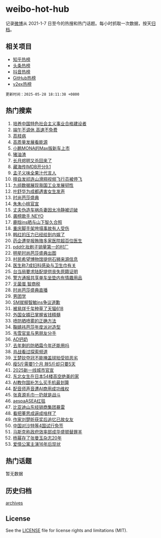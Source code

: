 # weibo-hot-hub

记录[微博](https://www.weibo.com)从 2021-1-7 日至今的热搜和热门话题。每小时抓取一次数据，按天[归档](archives)。

## 相关项目

- [知乎热榜](https://github.com/lonnyzhang423/zhihu-hot-hub)
- [头条热榜](https://github.com/lonnyzhang423/toutiao-hot-hub)
- [抖音热榜](https://github.com/lonnyzhang423/douyin-hot-hub)
- [GitHub热榜](https://github.com/lonnyzhang423/github-hot-hub)
- [v2ex热榜](https://github.com/lonnyzhang423/v2ex-hot-hub)


`更新时间：2025-05-28 18:11:38 +0800`

## 热门搜索

1. [培养中国特色社会主义事业合格建设者](https://m.weibo.cn/search?containerid=100103type%3D1%26t%3D10%26q%3D%23%E5%9F%B9%E5%85%BB%E4%B8%AD%E5%9B%BD%E7%89%B9%E8%89%B2%E7%A4%BE%E4%BC%9A%E4%B8%BB%E4%B9%89%E4%BA%8B%E4%B8%9A%E5%90%88%E6%A0%BC%E5%BB%BA%E8%AE%BE%E8%80%85%23&stream_entry_id=51&isnewpage=1&extparam=seat%3D1%26pos%3D0%26q%3D%2523%25E5%259F%25B9%25E5%2585%25BB%25E4%25B8%25AD%25E5%259B%25BD%25E7%2589%25B9%25E8%2589%25B2%25E7%25A4%25BE%25E4%25BC%259A%25E4%25B8%25BB%25E4%25B9%2589%25E4%25BA%258B%25E4%25B8%259A%25E5%2590%2588%25E6%25A0%25BC%25E5%25BB%25BA%25E8%25AE%25BE%25E8%2580%2585%2523%26c_type%3D51%26filter_type%3Drealtimehot%26stream_entry_id%3D51%26cate%3D10103%26dgr%3D0%26display_time%3D1748427097%26pre_seqid%3D17484270971680359758827)
1. [端午不调休 高速不免费](https://m.weibo.cn/search?containerid=100103type%3D1%26t%3D10%26q%3D%E7%AB%AF%E5%8D%88%E4%B8%8D%E8%B0%83%E4%BC%91+%E9%AB%98%E9%80%9F%E4%B8%8D%E5%85%8D%E8%B4%B9&stream_entry_id=31&isnewpage=1&extparam=seat%3D1%26pos%3D0%26c_type%3D31%26lcate%3D5001%26stream_entry_id%3D31%26flag%3D2%26dgr%3D0%26realpos%3D1%26filter_type%3Drealtimehot%26q%3D%25E7%25AB%25AF%25E5%258D%2588%25E4%25B8%258D%25E8%25B0%2583%25E4%25BC%2591%2520%25E9%25AB%2598%25E9%2580%259F%25E4%25B8%258D%25E5%2585%258D%25E8%25B4%25B9%26cate%3D5001%26band_rank%3D1%26display_time%3D1748427097%26pre_seqid%3D17484270971680359758827)
1. [荔枝病](https://m.weibo.cn/search?containerid=100103type%3D1%26t%3D10%26q%3D%E8%8D%94%E6%9E%9D%E7%97%85&stream_entry_id=31&isnewpage=1&extparam=seat%3D1%26pos%3D1%26c_type%3D31%26lcate%3D5001%26stream_entry_id%3D31%26flag%3D2%26dgr%3D0%26realpos%3D2%26filter_type%3Drealtimehot%26q%3D%25E8%258D%2594%25E6%259E%259D%25E7%2597%2585%26cate%3D5001%26band_rank%3D2%26display_time%3D1748427097%26pre_seqid%3D17484270971680359758827)
1. [高质量发展看能源](https://m.weibo.cn/search?containerid=100103type%3D1%26t%3D10%26q%3D%23%E9%AB%98%E8%B4%A8%E9%87%8F%E5%8F%91%E5%B1%95%E7%9C%8B%E8%83%BD%E6%BA%90%23&stream_entry_id=31&isnewpage=1&extparam=seat%3D1%26pos%3D2%26c_type%3D31%26lcate%3D5001%26stream_entry_id%3D31%26flag%3D1%26dgr%3D0%26realpos%3D3%26filter_type%3Drealtimehot%26q%3D%2523%25E9%25AB%2598%25E8%25B4%25A8%25E9%2587%258F%25E5%258F%2591%25E5%25B1%2595%25E7%259C%258B%25E8%2583%25BD%25E6%25BA%2590%2523%26cate%3D5001%26band_rank%3D3%26display_time%3D1748427097%26pre_seqid%3D17484270971680359758827)
1. [小鹏MONA的Max版新车上市](https://m.weibo.cn/search?containerid=100103type%3D1%26t%3D10%26q%3D%23%E5%B0%8F%E9%B9%8FMONA%E7%9A%84Max%E7%89%88%E6%96%B0%E8%BD%A6%E4%B8%8A%E5%B8%82%23&stream_entry_id=31&isnewpage=1&extparam=seat%3D1%26pos%3D3%26stream_entry_id%3D31%26topic_ad%3D1%26lcate%3D5001%26c_type%3D31%26q%3D%2523%25E5%25B0%258F%25E9%25B9%258FMONA%25E7%259A%2584Max%25E7%2589%2588%25E6%2596%25B0%25E8%25BD%25A6%25E4%25B8%258A%25E5%25B8%2582%2523%26dgr%3D0%26filter_type%3Drealtimehot%26adid%3D287806%26is_ad_pos%3D1%26cate%3D5001%26band_rank%3D4%26display_time%3D1748427097%26pre_seqid%3D17484270971680359758827)
1. [猪油渣](https://m.weibo.cn/search?containerid=100103type%3D1%26t%3D10%26q%3D%E7%8C%AA%E6%B2%B9%E6%B8%A3&stream_entry_id=31&isnewpage=1&extparam=seat%3D1%26pos%3D4%26c_type%3D31%26lcate%3D5001%26stream_entry_id%3D31%26flag%3D1%26dgr%3D0%26realpos%3D4%26filter_type%3Drealtimehot%26q%3D%25E7%258C%25AA%25E6%25B2%25B9%25E6%25B8%25A3%26cate%3D5001%26band_rank%3D4%26display_time%3D1748427097%26pre_seqid%3D17484270971680359758827)
1. [长月烬明又杀回来了](https://m.weibo.cn/search?containerid=100103type%3D1%26t%3D10%26q%3D%E9%95%BF%E6%9C%88%E7%83%AC%E6%98%8E%E5%8F%88%E6%9D%80%E5%9B%9E%E6%9D%A5%E4%BA%86&stream_entry_id=31&isnewpage=1&extparam=seat%3D1%26pos%3D5%26c_type%3D31%26lcate%3D5001%26stream_entry_id%3D31%26flag%3D2%26dgr%3D0%26realpos%3D5%26filter_type%3Drealtimehot%26q%3D%25E9%2595%25BF%25E6%259C%2588%25E7%2583%25AC%25E6%2598%258E%25E5%258F%2588%25E6%259D%2580%25E5%259B%259E%25E6%259D%25A5%25E4%25BA%2586%26cate%3D5001%26band_rank%3D5%26display_time%3D1748427097%26pre_seqid%3D17484270971680359758827)
1. [藏海传IMDB开分9.1](https://m.weibo.cn/search?containerid=100103type%3D1%26t%3D10%26q%3D%E8%97%8F%E6%B5%B7%E4%BC%A0IMDB%E5%BC%80%E5%88%869.1&stream_entry_id=31&isnewpage=1&extparam=seat%3D1%26pos%3D6%26c_type%3D31%26lcate%3D5001%26stream_entry_id%3D31%26flag%3D1%26dgr%3D0%26realpos%3D6%26filter_type%3Drealtimehot%26q%3D%25E8%2597%258F%25E6%25B5%25B7%25E4%25BC%25A0IMDB%25E5%25BC%2580%25E5%2588%25869.1%26cate%3D5001%26band_rank%3D6%26display_time%3D1748427097%26pre_seqid%3D17484270971680359758827)
1. [孟子义味全果汁代言人](https://m.weibo.cn/search?containerid=100103type%3D1%26t%3D10%26q%3D%23%E5%AD%9F%E5%AD%90%E4%B9%89%E5%91%B3%E5%85%A8%E6%9E%9C%E6%B1%81%E4%BB%A3%E8%A8%80%E4%BA%BA%23&stream_entry_id=31&isnewpage=1&extparam=seat%3D1%26pos%3D7%26stream_entry_id%3D31%26topic_ad%3D1%26lcate%3D5001%26c_type%3D31%26q%3D%2523%25E5%25AD%259F%25E5%25AD%2590%25E4%25B9%2589%25E5%2591%25B3%25E5%2585%25A8%25E6%259E%259C%25E6%25B1%2581%25E4%25BB%25A3%25E8%25A8%2580%25E4%25BA%25BA%2523%26dgr%3D0%26filter_type%3Drealtimehot%26adid%3D287887%26is_ad_pos%3D1%26cate%3D5001%26band_rank%3D7%26display_time%3D1748427097%26pre_seqid%3D17484270971680359758827)
1. [擅自发祁连山滑翔视频飞行员被停飞](https://m.weibo.cn/search?containerid=100103type%3D1%26t%3D10%26q%3D%23%E6%93%85%E8%87%AA%E5%8F%91%E7%A5%81%E8%BF%9E%E5%B1%B1%E6%BB%91%E7%BF%94%E8%A7%86%E9%A2%91%E9%A3%9E%E8%A1%8C%E5%91%98%E8%A2%AB%E5%81%9C%E9%A3%9E%23&stream_entry_id=31&isnewpage=1&extparam=seat%3D1%26pos%3D8%26c_type%3D31%26lcate%3D5001%26stream_entry_id%3D31%26flag%3D0%26dgr%3D0%26realpos%3D7%26filter_type%3Drealtimehot%26q%3D%2523%25E6%2593%2585%25E8%2587%25AA%25E5%258F%2591%25E7%25A5%2581%25E8%25BF%259E%25E5%25B1%25B1%25E6%25BB%2591%25E7%25BF%2594%25E8%25A7%2586%25E9%25A2%2591%25E9%25A3%259E%25E8%25A1%258C%25E5%2591%2598%25E8%25A2%25AB%25E5%2581%259C%25E9%25A3%259E%2523%26cate%3D5001%26band_rank%3D7%26display_time%3D1748427097%26pre_seqid%3D17484270971680359758827)
1. [九组数据展现我国工业发展韧性](https://m.weibo.cn/search?containerid=100103type%3D1%26t%3D10%26q%3D%23%E4%B9%9D%E7%BB%84%E6%95%B0%E6%8D%AE%E5%B1%95%E7%8E%B0%E6%88%91%E5%9B%BD%E5%B7%A5%E4%B8%9A%E5%8F%91%E5%B1%95%E9%9F%A7%E6%80%A7%23&stream_entry_id=31&isnewpage=1&extparam=seat%3D1%26pos%3D9%26c_type%3D31%26lcate%3D5001%26stream_entry_id%3D31%26flag%3D1%26dgr%3D0%26realpos%3D8%26filter_type%3Drealtimehot%26q%3D%2523%25E4%25B9%259D%25E7%25BB%2584%25E6%2595%25B0%25E6%258D%25AE%25E5%25B1%2595%25E7%258E%25B0%25E6%2588%2591%25E5%259B%25BD%25E5%25B7%25A5%25E4%25B8%259A%25E5%258F%2591%25E5%25B1%2595%25E9%259F%25A7%25E6%2580%25A7%2523%26cate%3D5001%26band_rank%3D8%26display_time%3D1748427097%26pre_seqid%3D17484270971680359758827)
1. [叶舒华为成都遇害女生发声](https://m.weibo.cn/search?containerid=100103type%3D1%26t%3D10%26q%3D%23%E5%8F%B6%E8%88%92%E5%8D%8E%E4%B8%BA%E6%88%90%E9%83%BD%E9%81%87%E5%AE%B3%E5%A5%B3%E7%94%9F%E5%8F%91%E5%A3%B0%23&stream_entry_id=31&isnewpage=1&extparam=seat%3D1%26pos%3D10%26c_type%3D31%26lcate%3D5001%26stream_entry_id%3D31%26flag%3D0%26dgr%3D0%26realpos%3D9%26filter_type%3Drealtimehot%26q%3D%2523%25E5%258F%25B6%25E8%2588%2592%25E5%258D%258E%25E4%25B8%25BA%25E6%2588%2590%25E9%2583%25BD%25E9%2581%2587%25E5%25AE%25B3%25E5%25A5%25B3%25E7%2594%259F%25E5%258F%2591%25E5%25A3%25B0%2523%26cate%3D5001%26band_rank%3D9%26display_time%3D1748427097%26pre_seqid%3D17484270971680359758827)
1. [时尚芭莎盛典](https://m.weibo.cn/search?containerid=100103type%3D1%26t%3D10%26q%3D%E6%97%B6%E5%B0%9A%E8%8A%AD%E8%8E%8E%E7%9B%9B%E5%85%B8&stream_entry_id=31&isnewpage=1&extparam=seat%3D1%26pos%3D11%26c_type%3D31%26lcate%3D5001%26stream_entry_id%3D31%26flag%3D0%26dgr%3D0%26realpos%3D10%26filter_type%3Drealtimehot%26q%3D%25E6%2597%25B6%25E5%25B0%259A%25E8%258A%25AD%25E8%258E%258E%25E7%259B%259B%25E5%2585%25B8%26cate%3D5001%26band_rank%3D10%26display_time%3D1748427097%26pre_seqid%3D17484270971680359758827)
1. [朱朱小桃官宣](https://m.weibo.cn/search?containerid=100103type%3D1%26t%3D10%26q%3D%23%E6%9C%B1%E6%9C%B1%E5%B0%8F%E6%A1%83%E5%AE%98%E5%AE%A3%23&stream_entry_id=31&isnewpage=1&extparam=seat%3D1%26pos%3D12%26c_type%3D31%26lcate%3D5001%26stream_entry_id%3D31%26flag%3D1%26dgr%3D0%26realpos%3D11%26filter_type%3Drealtimehot%26q%3D%2523%25E6%259C%25B1%25E6%259C%25B1%25E5%25B0%258F%25E6%25A1%2583%25E5%25AE%2598%25E5%25AE%25A3%2523%26cate%3D5001%26band_rank%3D11%26display_time%3D1748427097%26pre_seqid%3D17484270971680359758827)
1. [丈夫伪造车祸杀妻因太冷静被识破](https://m.weibo.cn/search?containerid=100103type%3D1%26t%3D10%26q%3D%23%E4%B8%88%E5%A4%AB%E4%BC%AA%E9%80%A0%E8%BD%A6%E7%A5%B8%E6%9D%80%E5%A6%BB%E5%9B%A0%E5%A4%AA%E5%86%B7%E9%9D%99%E8%A2%AB%E8%AF%86%E7%A0%B4%23&stream_entry_id=31&isnewpage=1&extparam=seat%3D1%26pos%3D13%26c_type%3D31%26lcate%3D5001%26stream_entry_id%3D31%26flag%3D0%26dgr%3D0%26realpos%3D12%26filter_type%3Drealtimehot%26q%3D%2523%25E4%25B8%2588%25E5%25A4%25AB%25E4%25BC%25AA%25E9%2580%25A0%25E8%25BD%25A6%25E7%25A5%25B8%25E6%259D%2580%25E5%25A6%25BB%25E5%259B%25A0%25E5%25A4%25AA%25E5%2586%25B7%25E9%259D%2599%25E8%25A2%25AB%25E8%25AF%2586%25E7%25A0%25B4%2523%26cate%3D5001%26band_rank%3D12%26display_time%3D1748427097%26pre_seqid%3D17484270971680359758827)
1. [袭榜歌手 NEYO](https://m.weibo.cn/search?containerid=100103type%3D1%26t%3D10%26q%3D%E8%A2%AD%E6%A6%9C%E6%AD%8C%E6%89%8B+NEYO&stream_entry_id=31&isnewpage=1&extparam=seat%3D1%26pos%3D14%26c_type%3D31%26lcate%3D5001%26stream_entry_id%3D31%26flag%3D1%26dgr%3D0%26realpos%3D13%26filter_type%3Drealtimehot%26q%3D%25E8%25A2%25AD%25E6%25A6%259C%25E6%25AD%258C%25E6%2589%258B%2520NEYO%26cate%3D5001%26band_rank%3D13%26display_time%3D1748427097%26pre_seqid%3D17484270971680359758827)
1. [鹿晗ins晒与山下智久合照](https://m.weibo.cn/search?containerid=100103type%3D1%26t%3D10%26q%3D%23%E9%B9%BF%E6%99%97ins%E6%99%92%E4%B8%8E%E5%B1%B1%E4%B8%8B%E6%99%BA%E4%B9%85%E5%90%88%E7%85%A7%23&stream_entry_id=31&isnewpage=1&extparam=seat%3D1%26pos%3D15%26c_type%3D31%26lcate%3D5001%26stream_entry_id%3D31%26flag%3D2%26dgr%3D0%26realpos%3D14%26filter_type%3Drealtimehot%26q%3D%2523%25E9%25B9%25BF%25E6%2599%2597ins%25E6%2599%2592%25E4%25B8%258E%25E5%25B1%25B1%25E4%25B8%258B%25E6%2599%25BA%25E4%25B9%2585%25E5%2590%2588%25E7%2585%25A7%2523%26cate%3D5001%26band_rank%3D14%26display_time%3D1748427097%26pre_seqid%3D17484270971680359758827)
1. [重庆脚手架垮塌事故有人受伤](https://m.weibo.cn/search?containerid=100103type%3D1%26t%3D10%26q%3D%23%E9%87%8D%E5%BA%86%E8%84%9A%E6%89%8B%E6%9E%B6%E5%9E%AE%E5%A1%8C%E4%BA%8B%E6%95%85%E6%9C%89%E4%BA%BA%E5%8F%97%E4%BC%A4%23&stream_entry_id=31&isnewpage=1&extparam=seat%3D1%26pos%3D16%26c_type%3D31%26lcate%3D5001%26stream_entry_id%3D31%26flag%3D1%26dgr%3D0%26realpos%3D15%26filter_type%3Drealtimehot%26q%3D%2523%25E9%2587%258D%25E5%25BA%2586%25E8%2584%259A%25E6%2589%258B%25E6%259E%25B6%25E5%259E%25AE%25E5%25A1%258C%25E4%25BA%258B%25E6%2595%2585%25E6%259C%2589%25E4%25BA%25BA%25E5%258F%2597%25E4%25BC%25A4%2523%26cate%3D5001%26band_rank%3D15%26display_time%3D1748427097%26pre_seqid%3D17484270971680359758827)
1. [韩红的压力已经给到内娱了](https://m.weibo.cn/search?containerid=100103type%3D1%26t%3D10%26q%3D%E9%9F%A9%E7%BA%A2%E7%9A%84%E5%8E%8B%E5%8A%9B%E5%B7%B2%E7%BB%8F%E7%BB%99%E5%88%B0%E5%86%85%E5%A8%B1%E4%BA%86&stream_entry_id=31&isnewpage=1&extparam=seat%3D1%26pos%3D17%26c_type%3D31%26lcate%3D5001%26stream_entry_id%3D31%26flag%3D1%26dgr%3D0%26realpos%3D16%26filter_type%3Drealtimehot%26q%3D%25E9%259F%25A9%25E7%25BA%25A2%25E7%259A%2584%25E5%258E%258B%25E5%258A%259B%25E5%25B7%25B2%25E7%25BB%258F%25E7%25BB%2599%25E5%2588%25B0%25E5%2586%2585%25E5%25A8%25B1%25E4%25BA%2586%26cate%3D5001%26band_rank%3D16%26display_time%3D1748427097%26pre_seqid%3D17484270971680359758827)
1. [药企遭举报贿赂多家医院超百位医生](https://m.weibo.cn/search?containerid=100103type%3D1%26t%3D10%26q%3D%23%E8%8D%AF%E4%BC%81%E9%81%AD%E4%B8%BE%E6%8A%A5%E8%B4%BF%E8%B5%82%E5%A4%9A%E5%AE%B6%E5%8C%BB%E9%99%A2%E8%B6%85%E7%99%BE%E4%BD%8D%E5%8C%BB%E7%94%9F%23&stream_entry_id=31&isnewpage=1&extparam=seat%3D1%26pos%3D18%26c_type%3D31%26lcate%3D5001%26stream_entry_id%3D31%26flag%3D1%26dgr%3D0%26realpos%3D17%26filter_type%3Drealtimehot%26q%3D%2523%25E8%258D%25AF%25E4%25BC%2581%25E9%2581%25AD%25E4%25B8%25BE%25E6%258A%25A5%25E8%25B4%25BF%25E8%25B5%2582%25E5%25A4%259A%25E5%25AE%25B6%25E5%258C%25BB%25E9%2599%25A2%25E8%25B6%2585%25E7%2599%25BE%25E4%25BD%258D%25E5%258C%25BB%25E7%2594%259F%2523%26cate%3D5001%26band_rank%3D17%26display_time%3D1748427097%26pre_seqid%3D17484270971680359758827)
1. [pdd化妆刷子销量第一的村厂](https://m.weibo.cn/search?containerid=100103type%3D1%26t%3D10%26q%3D%23pdd%E5%8C%96%E5%A6%86%E5%88%B7%E5%AD%90%E9%94%80%E9%87%8F%E7%AC%AC%E4%B8%80%E7%9A%84%E6%9D%91%E5%8E%82%23&stream_entry_id=31&isnewpage=1&extparam=seat%3D1%26pos%3D19%26c_type%3D31%26lcate%3D5001%26stream_entry_id%3D31%26flag%3D1%26dgr%3D0%26realpos%3D18%26filter_type%3Drealtimehot%26q%3D%2523pdd%25E5%258C%2596%25E5%25A6%2586%25E5%2588%25B7%25E5%25AD%2590%25E9%2594%2580%25E9%2587%258F%25E7%25AC%25AC%25E4%25B8%2580%25E7%259A%2584%25E6%259D%2591%25E5%258E%2582%2523%26cate%3D5001%26band_rank%3D18%26display_time%3D1748427097%26pre_seqid%3D17484270971680359758827)
1. [明星时尚芭莎盛典出图](https://m.weibo.cn/search?containerid=100103type%3D1%26t%3D10%26q%3D%23%E6%98%8E%E6%98%9F%E6%97%B6%E5%B0%9A%E8%8A%AD%E8%8E%8E%E7%9B%9B%E5%85%B8%E5%87%BA%E5%9B%BE%23&stream_entry_id=31&isnewpage=1&extparam=seat%3D1%26pos%3D20%26c_type%3D31%26lcate%3D5001%26stream_entry_id%3D31%26flag%3D1%26dgr%3D0%26realpos%3D19%26filter_type%3Drealtimehot%26q%3D%2523%25E6%2598%258E%25E6%2598%259F%25E6%2597%25B6%25E5%25B0%259A%25E8%258A%25AD%25E8%258E%258E%25E7%259B%259B%25E5%2585%25B8%25E5%2587%25BA%25E5%259B%25BE%2523%26cate%3D5001%26band_rank%3D19%26display_time%3D1748427097%26pre_seqid%3D17484270971680359758827)
1. [村民希望博物馆提供石狮来源信息](https://m.weibo.cn/search?containerid=100103type%3D1%26t%3D10%26q%3D%23%E6%9D%91%E6%B0%91%E5%B8%8C%E6%9C%9B%E5%8D%9A%E7%89%A9%E9%A6%86%E6%8F%90%E4%BE%9B%E7%9F%B3%E7%8B%AE%E6%9D%A5%E6%BA%90%E4%BF%A1%E6%81%AF%23&stream_entry_id=31&isnewpage=1&extparam=seat%3D1%26pos%3D21%26c_type%3D31%26lcate%3D5001%26stream_entry_id%3D31%26flag%3D1%26dgr%3D0%26realpos%3D20%26filter_type%3Drealtimehot%26q%3D%2523%25E6%259D%2591%25E6%25B0%2591%25E5%25B8%258C%25E6%259C%259B%25E5%258D%259A%25E7%2589%25A9%25E9%25A6%2586%25E6%258F%2590%25E4%25BE%259B%25E7%259F%25B3%25E7%258B%25AE%25E6%259D%25A5%25E6%25BA%2590%25E4%25BF%25A1%25E6%2581%25AF%2523%26cate%3D5001%26band_rank%3D20%26display_time%3D1748427097%26pre_seqid%3D17484270971680359758827)
1. [医生称7成妇科感染与卫生巾有关](https://m.weibo.cn/search?containerid=100103type%3D1%26t%3D10%26q%3D%23%E5%8C%BB%E7%94%9F%E7%A7%B07%E6%88%90%E5%A6%87%E7%A7%91%E6%84%9F%E6%9F%93%E4%B8%8E%E5%8D%AB%E7%94%9F%E5%B7%BE%E6%9C%89%E5%85%B3%23&stream_entry_id=31&isnewpage=1&extparam=seat%3D1%26pos%3D22%26c_type%3D31%26lcate%3D5001%26stream_entry_id%3D31%26flag%3D2%26dgr%3D0%26realpos%3D21%26filter_type%3Drealtimehot%26q%3D%2523%25E5%258C%25BB%25E7%2594%259F%25E7%25A7%25B07%25E6%2588%2590%25E5%25A6%2587%25E7%25A7%2591%25E6%2584%259F%25E6%259F%2593%25E4%25B8%258E%25E5%258D%25AB%25E7%2594%259F%25E5%25B7%25BE%25E6%259C%2589%25E5%2585%25B3%2523%26cate%3D5001%26band_rank%3D21%26display_time%3D1748427097%26pre_seqid%3D17484270971680359758827)
1. [台当局要求陆配提供丧失原籍证明](https://m.weibo.cn/search?containerid=100103type%3D1%26t%3D10%26q%3D%23%E5%8F%B0%E5%BD%93%E5%B1%80%E8%A6%81%E6%B1%82%E9%99%86%E9%85%8D%E6%8F%90%E4%BE%9B%E4%B8%A7%E5%A4%B1%E5%8E%9F%E7%B1%8D%E8%AF%81%E6%98%8E%23&stream_entry_id=31&isnewpage=1&extparam=seat%3D1%26pos%3D23%26c_type%3D31%26lcate%3D5001%26stream_entry_id%3D31%26flag%3D1%26dgr%3D0%26realpos%3D22%26filter_type%3Drealtimehot%26q%3D%2523%25E5%258F%25B0%25E5%25BD%2593%25E5%25B1%2580%25E8%25A6%2581%25E6%25B1%2582%25E9%2599%2586%25E9%2585%258D%25E6%258F%2590%25E4%25BE%259B%25E4%25B8%25A7%25E5%25A4%25B1%25E5%258E%259F%25E7%25B1%258D%25E8%25AF%2581%25E6%2598%258E%2523%26cate%3D5001%26band_rank%3D22%26display_time%3D1748427097%26pre_seqid%3D17484270971680359758827)
1. [警方通报共享单车坐垫内有情趣用品](https://m.weibo.cn/search?containerid=100103type%3D1%26t%3D10%26q%3D%23%E8%AD%A6%E6%96%B9%E9%80%9A%E6%8A%A5%E5%85%B1%E4%BA%AB%E5%8D%95%E8%BD%A6%E5%9D%90%E5%9E%AB%E5%86%85%E6%9C%89%E6%83%85%E8%B6%A3%E7%94%A8%E5%93%81%23&stream_entry_id=31&isnewpage=1&extparam=seat%3D1%26pos%3D24%26c_type%3D31%26lcate%3D5001%26stream_entry_id%3D31%26flag%3D0%26dgr%3D0%26realpos%3D23%26filter_type%3Drealtimehot%26q%3D%2523%25E8%25AD%25A6%25E6%2596%25B9%25E9%2580%259A%25E6%258A%25A5%25E5%2585%25B1%25E4%25BA%25AB%25E5%258D%2595%25E8%25BD%25A6%25E5%259D%2590%25E5%259E%25AB%25E5%2586%2585%25E6%259C%2589%25E6%2583%2585%25E8%25B6%25A3%25E7%2594%25A8%25E5%2593%2581%2523%26cate%3D5001%26band_rank%3D23%26display_time%3D1748427097%26pre_seqid%3D17484270971680359758827)
1. [无菌蛋 智商税](https://m.weibo.cn/search?containerid=100103type%3D1%26t%3D10%26q%3D%E6%97%A0%E8%8F%8C%E8%9B%8B+%E6%99%BA%E5%95%86%E7%A8%8E&stream_entry_id=31&isnewpage=1&extparam=seat%3D1%26pos%3D25%26c_type%3D31%26lcate%3D5001%26stream_entry_id%3D31%26flag%3D0%26dgr%3D0%26realpos%3D24%26filter_type%3Drealtimehot%26q%3D%25E6%2597%25A0%25E8%258F%258C%25E8%259B%258B%2520%25E6%2599%25BA%25E5%2595%2586%25E7%25A8%258E%26cate%3D5001%26band_rank%3D24%26display_time%3D1748427097%26pre_seqid%3D17484270971680359758827)
1. [时尚芭莎盛典直播](https://m.weibo.cn/search?containerid=100103type%3D1%26t%3D10%26q%3D%E6%97%B6%E5%B0%9A%E8%8A%AD%E8%8E%8E%E7%9B%9B%E5%85%B8%E7%9B%B4%E6%92%AD&stream_entry_id=31&isnewpage=1&extparam=seat%3D1%26pos%3D26%26c_type%3D31%26lcate%3D5001%26stream_entry_id%3D31%26flag%3D1%26dgr%3D0%26realpos%3D25%26filter_type%3Drealtimehot%26q%3D%25E6%2597%25B6%25E5%25B0%259A%25E8%258A%25AD%25E8%258E%258E%25E7%259B%259B%25E5%2585%25B8%25E7%259B%25B4%25E6%2592%25AD%26cate%3D5001%26band_rank%3D25%26display_time%3D1748427097%26pre_seqid%3D17484270971680359758827)
1. [男团学](https://m.weibo.cn/search?containerid=100103type%3D1%26t%3D10%26q%3D%E7%94%B7%E5%9B%A2%E5%AD%A6&stream_entry_id=31&isnewpage=1&extparam=seat%3D1%26pos%3D27%26c_type%3D31%26lcate%3D5001%26stream_entry_id%3D31%26flag%3D1%26dgr%3D0%26realpos%3D26%26filter_type%3Drealtimehot%26q%3D%25E7%2594%25B7%25E5%259B%25A2%25E5%25AD%25A6%26cate%3D5001%26band_rank%3D26%26display_time%3D1748427097%26pre_seqid%3D17484270971680359758827)
1. [SM就柳智敏ins争议道歉](https://m.weibo.cn/search?containerid=100103type%3D1%26t%3D10%26q%3D%23SM%E5%B0%B1%E6%9F%B3%E6%99%BA%E6%95%8Fins%E4%BA%89%E8%AE%AE%E9%81%93%E6%AD%89%23&stream_entry_id=31&isnewpage=1&extparam=seat%3D1%26pos%3D28%26c_type%3D31%26lcate%3D5001%26stream_entry_id%3D31%26flag%3D0%26dgr%3D0%26realpos%3D27%26filter_type%3Drealtimehot%26q%3D%2523SM%25E5%25B0%25B1%25E6%259F%25B3%25E6%2599%25BA%25E6%2595%258Fins%25E4%25BA%2589%25E8%25AE%25AE%25E9%2581%2593%25E6%25AD%2589%2523%26cate%3D5001%26band_rank%3D27%26display_time%3D1748427097%26pre_seqid%3D17484270971680359758827)
1. [被易烊千玺种草了天猫618](https://m.weibo.cn/search?containerid=100103type%3D1%26t%3D10%26q%3D%23%E8%A2%AB%E6%98%93%E7%83%8A%E5%8D%83%E7%8E%BA%E7%A7%8D%E8%8D%89%E4%BA%86%E5%A4%A9%E7%8C%AB618%23&stream_entry_id=31&isnewpage=1&extparam=seat%3D1%26pos%3D29%26c_type%3D31%26lcate%3D5001%26stream_entry_id%3D31%26flag%3D1%26dgr%3D0%26realpos%3D28%26filter_type%3Drealtimehot%26q%3D%2523%25E8%25A2%25AB%25E6%2598%2593%25E7%2583%258A%25E5%258D%2583%25E7%258E%25BA%25E7%25A7%258D%25E8%258D%2589%25E4%25BA%2586%25E5%25A4%25A9%25E7%258C%25AB618%2523%26cate%3D5001%26band_rank%3D28%26display_time%3D1748427097%26pre_seqid%3D17484270971680359758827)
1. [外国女婿已掌握省钱精髓](https://m.weibo.cn/search?containerid=100103type%3D1%26t%3D10%26q%3D%E5%A4%96%E5%9B%BD%E5%A5%B3%E5%A9%BF%E5%B7%B2%E6%8E%8C%E6%8F%A1%E7%9C%81%E9%92%B1%E7%B2%BE%E9%AB%93&stream_entry_id=31&isnewpage=1&extparam=seat%3D1%26pos%3D30%26c_type%3D31%26lcate%3D5001%26stream_entry_id%3D31%26flag%3D1%26dgr%3D0%26realpos%3D29%26filter_type%3Drealtimehot%26q%3D%25E5%25A4%2596%25E5%259B%25BD%25E5%25A5%25B3%25E5%25A9%25BF%25E5%25B7%25B2%25E6%258E%258C%25E6%258F%25A1%25E7%259C%2581%25E9%2592%25B1%25E7%25B2%25BE%25E9%25AB%2593%26cate%3D5001%26band_rank%3D29%26display_time%3D1748427097%26pre_seqid%3D17484270971680359758827)
1. [喷防晒喷雾的正确方法](https://m.weibo.cn/search?containerid=100103type%3D1%26t%3D10%26q%3D%E5%96%B7%E9%98%B2%E6%99%92%E5%96%B7%E9%9B%BE%E7%9A%84%E6%AD%A3%E7%A1%AE%E6%96%B9%E6%B3%95&stream_entry_id=31&isnewpage=1&extparam=seat%3D1%26pos%3D31%26c_type%3D31%26lcate%3D5001%26is_ai_ask%3D1%26filter_type%3Drealtimehot%26flag%3D1%26dgr%3D0%26realpos%3D30%26stream_entry_id%3D31%26q%3D%25E5%2596%25B7%25E9%2598%25B2%25E6%2599%2592%25E5%2596%25B7%25E9%259B%25BE%25E7%259A%2584%25E6%25AD%25A3%25E7%25A1%25AE%25E6%2596%25B9%25E6%25B3%2595%26cate%3D5001%26band_rank%3D30%26display_time%3D1748427097%26pre_seqid%3D17484270971680359758827)
1. [鞠婧祎芭莎年度派对造型](https://m.weibo.cn/search?containerid=100103type%3D1%26t%3D10%26q%3D%23%E9%9E%A0%E5%A9%A7%E7%A5%8E%E8%8A%AD%E8%8E%8E%E5%B9%B4%E5%BA%A6%E6%B4%BE%E5%AF%B9%E9%80%A0%E5%9E%8B%23&stream_entry_id=31&isnewpage=1&extparam=seat%3D1%26pos%3D32%26c_type%3D31%26lcate%3D5001%26stream_entry_id%3D31%26flag%3D1%26dgr%3D0%26realpos%3D31%26filter_type%3Drealtimehot%26q%3D%2523%25E9%259E%25A0%25E5%25A9%25A7%25E7%25A5%258E%25E8%258A%25AD%25E8%258E%258E%25E5%25B9%25B4%25E5%25BA%25A6%25E6%25B4%25BE%25E5%25AF%25B9%25E9%2580%25A0%25E5%259E%258B%2523%26cate%3D5001%26band_rank%3D31%26display_time%3D1748427097%26pre_seqid%3D17484270971680359758827)
1. [韦雪官宣与男朋友分手](https://m.weibo.cn/search?containerid=100103type%3D1%26t%3D10%26q%3D%23%E9%9F%A6%E9%9B%AA%E5%AE%98%E5%AE%A3%E4%B8%8E%E7%94%B7%E6%9C%8B%E5%8F%8B%E5%88%86%E6%89%8B%23&stream_entry_id=31&isnewpage=1&extparam=seat%3D1%26pos%3D33%26c_type%3D31%26lcate%3D5001%26stream_entry_id%3D31%26flag%3D0%26dgr%3D0%26realpos%3D32%26filter_type%3Drealtimehot%26q%3D%2523%25E9%259F%25A6%25E9%259B%25AA%25E5%25AE%2598%25E5%25AE%25A3%25E4%25B8%258E%25E7%2594%25B7%25E6%259C%258B%25E5%258F%258B%25E5%2588%2586%25E6%2589%258B%2523%26cate%3D5001%26band_rank%3D32%26display_time%3D1748427097%26pre_seqid%3D17484270971680359758827)
1. [AD钙奶](https://m.weibo.cn/search?containerid=100103type%3D1%26t%3D10%26q%3DAD%E9%92%99%E5%A5%B6&stream_entry_id=31&isnewpage=1&extparam=seat%3D1%26pos%3D34%26c_type%3D31%26lcate%3D5001%26stream_entry_id%3D31%26flag%3D0%26dgr%3D0%26realpos%3D33%26filter_type%3Drealtimehot%26q%3DAD%25E9%2592%2599%25E5%25A5%25B6%26cate%3D5001%26band_rank%3D33%26display_time%3D1748427097%26pre_seqid%3D17484270971680359758827)
1. [去年剩的防晒霜今年还能用吗](https://m.weibo.cn/search?containerid=100103type%3D1%26t%3D10%26q%3D%23%E5%8E%BB%E5%B9%B4%E5%89%A9%E7%9A%84%E9%98%B2%E6%99%92%E9%9C%9C%E4%BB%8A%E5%B9%B4%E8%BF%98%E8%83%BD%E7%94%A8%E5%90%97%23&stream_entry_id=31&isnewpage=1&extparam=seat%3D1%26pos%3D35%26c_type%3D31%26lcate%3D5001%26stream_entry_id%3D31%26flag%3D0%26dgr%3D0%26realpos%3D34%26filter_type%3Drealtimehot%26q%3D%2523%25E5%258E%25BB%25E5%25B9%25B4%25E5%2589%25A9%25E7%259A%2584%25E9%2598%25B2%25E6%2599%2592%25E9%259C%259C%25E4%25BB%258A%25E5%25B9%25B4%25E8%25BF%2598%25E8%2583%25BD%25E7%2594%25A8%25E5%2590%2597%2523%26cate%3D5001%26band_rank%3D34%26display_time%3D1748427097%26pre_seqid%3D17484270971680359758827)
1. [肖战看过探索频道](https://m.weibo.cn/search?containerid=100103type%3D1%26t%3D10%26q%3D%23%E8%82%96%E6%88%98%E7%9C%8B%E8%BF%87%E6%8E%A2%E7%B4%A2%E9%A2%91%E9%81%93%23&stream_entry_id=31&isnewpage=1&extparam=seat%3D1%26pos%3D36%26c_type%3D31%26lcate%3D5001%26stream_entry_id%3D31%26flag%3D1%26dgr%3D0%26realpos%3D35%26filter_type%3Drealtimehot%26q%3D%2523%25E8%2582%2596%25E6%2588%2598%25E7%259C%258B%25E8%25BF%2587%25E6%258E%25A2%25E7%25B4%25A2%25E9%25A2%2591%25E9%2581%2593%2523%26cate%3D5001%26band_rank%3D35%26display_time%3D1748427097%26pre_seqid%3D17484270971680359758827)
1. [王楚钦夺冠不能掩盖球拍受损恶劣](https://m.weibo.cn/search?containerid=100103type%3D1%26t%3D10%26q%3D%23%E7%8E%8B%E6%A5%9A%E9%92%A6%E5%A4%BA%E5%86%A0%E4%B8%8D%E8%83%BD%E6%8E%A9%E7%9B%96%E7%90%83%E6%8B%8D%E5%8F%97%E6%8D%9F%E6%81%B6%E5%8A%A3%23&stream_entry_id=31&isnewpage=1&extparam=seat%3D1%26pos%3D37%26c_type%3D31%26lcate%3D5001%26stream_entry_id%3D31%26flag%3D0%26dgr%3D0%26realpos%3D36%26filter_type%3Drealtimehot%26q%3D%2523%25E7%258E%258B%25E6%25A5%259A%25E9%2592%25A6%25E5%25A4%25BA%25E5%2586%25A0%25E4%25B8%258D%25E8%2583%25BD%25E6%258E%25A9%25E7%259B%2596%25E7%2590%2583%25E6%258B%258D%25E5%258F%2597%25E6%258D%259F%25E6%2581%25B6%25E5%258A%25A3%2523%26cate%3D5001%26band_rank%3D36%26display_time%3D1748427097%26pre_seqid%3D17484270971680359758827)
1. [瘦5斤需要1个月 胖5斤却只要5天](https://m.weibo.cn/search?containerid=100103type%3D1%26t%3D10%26q%3D%E7%98%A65%E6%96%A4%E9%9C%80%E8%A6%811%E4%B8%AA%E6%9C%88+%E8%83%965%E6%96%A4%E5%8D%B4%E5%8F%AA%E8%A6%815%E5%A4%A9&stream_entry_id=31&isnewpage=1&extparam=seat%3D1%26pos%3D38%26c_type%3D31%26lcate%3D5001%26stream_entry_id%3D31%26flag%3D0%26dgr%3D0%26realpos%3D37%26filter_type%3Drealtimehot%26q%3D%25E7%2598%25A65%25E6%2596%25A4%25E9%259C%2580%25E8%25A6%25811%25E4%25B8%25AA%25E6%259C%2588%2520%25E8%2583%25965%25E6%2596%25A4%25E5%258D%25B4%25E5%258F%25AA%25E8%25A6%25815%25E5%25A4%25A9%26cate%3D5001%26band_rank%3D37%26display_time%3D1748427097%26pre_seqid%3D17484270971680359758827)
1. [2025新一线城市官宣](https://m.weibo.cn/search?containerid=100103type%3D1%26t%3D10%26q%3D%232025%E6%96%B0%E4%B8%80%E7%BA%BF%E5%9F%8E%E5%B8%82%E5%AE%98%E5%AE%A3%23&stream_entry_id=31&isnewpage=1&extparam=seat%3D1%26pos%3D39%26c_type%3D31%26lcate%3D5001%26stream_entry_id%3D31%26flag%3D0%26dgr%3D0%26realpos%3D38%26filter_type%3Drealtimehot%26q%3D%25232025%25E6%2596%25B0%25E4%25B8%2580%25E7%25BA%25BF%25E5%259F%258E%25E5%25B8%2582%25E5%25AE%2598%25E5%25AE%25A3%2523%26cate%3D5001%26band_rank%3D38%26display_time%3D1748427097%26pre_seqid%3D17484270971680359758827)
1. [东北女生在日本54楼高空绝美的家](https://m.weibo.cn/search?containerid=100103type%3D1%26t%3D10%26q%3D%E4%B8%9C%E5%8C%97%E5%A5%B3%E7%94%9F%E5%9C%A8%E6%97%A5%E6%9C%AC54%E6%A5%BC%E9%AB%98%E7%A9%BA%E7%BB%9D%E7%BE%8E%E7%9A%84%E5%AE%B6&stream_entry_id=31&isnewpage=1&extparam=seat%3D1%26pos%3D40%26c_type%3D31%26lcate%3D5001%26stream_entry_id%3D31%26flag%3D0%26dgr%3D0%26realpos%3D39%26filter_type%3Drealtimehot%26q%3D%25E4%25B8%259C%25E5%258C%2597%25E5%25A5%25B3%25E7%2594%259F%25E5%259C%25A8%25E6%2597%25A5%25E6%259C%25AC54%25E6%25A5%25BC%25E9%25AB%2598%25E7%25A9%25BA%25E7%25BB%259D%25E7%25BE%258E%25E7%259A%2584%25E5%25AE%25B6%26cate%3D5001%26band_rank%3D39%26display_time%3D1748427097%26pre_seqid%3D17484270971680359758827)
1. [AI教你国补怎么买手机最划算](https://m.weibo.cn/search?containerid=100103type%3D1%26t%3D10%26q%3D%23AI%E6%95%99%E4%BD%A0%E5%9B%BD%E8%A1%A5%E6%80%8E%E4%B9%88%E4%B9%B0%E6%89%8B%E6%9C%BA%E6%9C%80%E5%88%92%E7%AE%97%23&stream_entry_id=31&isnewpage=1&extparam=seat%3D1%26pos%3D41%26c_type%3D31%26lcate%3D5001%26stream_entry_id%3D31%26flag%3D1%26dgr%3D0%26realpos%3D40%26filter_type%3Drealtimehot%26q%3D%2523AI%25E6%2595%2599%25E4%25BD%25A0%25E5%259B%25BD%25E8%25A1%25A5%25E6%2580%258E%25E4%25B9%2588%25E4%25B9%25B0%25E6%2589%258B%25E6%259C%25BA%25E6%259C%2580%25E5%2588%2592%25E7%25AE%2597%2523%26cate%3D5001%26band_rank%3D40%26display_time%3D1748427097%26pre_seqid%3D17484270971680359758827)
1. [配音师声音遭AI商用成功维权](https://m.weibo.cn/search?containerid=100103type%3D1%26t%3D10%26q%3D%23%E9%85%8D%E9%9F%B3%E5%B8%88%E5%A3%B0%E9%9F%B3%E9%81%ADAI%E5%95%86%E7%94%A8%E6%88%90%E5%8A%9F%E7%BB%B4%E6%9D%83%23&stream_entry_id=31&isnewpage=1&extparam=seat%3D1%26pos%3D42%26c_type%3D31%26lcate%3D5001%26stream_entry_id%3D31%26flag%3D0%26dgr%3D0%26realpos%3D41%26filter_type%3Drealtimehot%26q%3D%2523%25E9%2585%258D%25E9%259F%25B3%25E5%25B8%2588%25E5%25A3%25B0%25E9%259F%25B3%25E9%2581%25ADAI%25E5%2595%2586%25E7%2594%25A8%25E6%2588%2590%25E5%258A%259F%25E7%25BB%25B4%25E6%259D%2583%2523%26cate%3D5001%26band_rank%3D41%26display_time%3D1748427097%26pre_seqid%3D17484270971680359758827)
1. [张真源毛巾一扔就是战斗](https://m.weibo.cn/search?containerid=100103type%3D1%26t%3D10%26q%3D%E5%BC%A0%E7%9C%9F%E6%BA%90%E6%AF%9B%E5%B7%BE%E4%B8%80%E6%89%94%E5%B0%B1%E6%98%AF%E6%88%98%E6%96%97&stream_entry_id=31&isnewpage=1&extparam=seat%3D1%26pos%3D43%26c_type%3D31%26lcate%3D5001%26stream_entry_id%3D31%26flag%3D1%26dgr%3D0%26realpos%3D42%26filter_type%3Drealtimehot%26q%3D%25E5%25BC%25A0%25E7%259C%259F%25E6%25BA%2590%25E6%25AF%259B%25E5%25B7%25BE%25E4%25B8%2580%25E6%2589%2594%25E5%25B0%25B1%25E6%2598%25AF%25E6%2588%2598%25E6%2596%2597%26cate%3D5001%26band_rank%3D42%26display_time%3D1748427097%26pre_seqid%3D17484270971680359758827)
1. [aespaASEA红毯](https://m.weibo.cn/search?containerid=100103type%3D1%26t%3D10%26q%3D%23aespaASEA%E7%BA%A2%E6%AF%AF%23&stream_entry_id=31&isnewpage=1&extparam=seat%3D1%26pos%3D44%26c_type%3D31%26lcate%3D5001%26stream_entry_id%3D31%26flag%3D0%26dgr%3D0%26realpos%3D43%26filter_type%3Drealtimehot%26q%3D%2523aespaASEA%25E7%25BA%25A2%25E6%25AF%25AF%2523%26cate%3D5001%26band_rank%3D43%26display_time%3D1748427097%26pre_seqid%3D17484270971680359758827)
1. [比亚迪山东经销商集团暴雷](https://m.weibo.cn/search?containerid=100103type%3D1%26t%3D10%26q%3D%23%E6%AF%94%E4%BA%9A%E8%BF%AA%E5%B1%B1%E4%B8%9C%E7%BB%8F%E9%94%80%E5%95%86%E9%9B%86%E5%9B%A2%E6%9A%B4%E9%9B%B7%23&stream_entry_id=31&isnewpage=1&extparam=seat%3D1%26pos%3D45%26c_type%3D31%26lcate%3D5001%26stream_entry_id%3D31%26flag%3D1%26dgr%3D0%26realpos%3D44%26filter_type%3Drealtimehot%26q%3D%2523%25E6%25AF%2594%25E4%25BA%259A%25E8%25BF%25AA%25E5%25B1%25B1%25E4%25B8%259C%25E7%25BB%258F%25E9%2594%2580%25E5%2595%2586%25E9%259B%2586%25E5%259B%25A2%25E6%259A%25B4%25E9%259B%25B7%2523%26cate%3D5001%26band_rank%3D44%26display_time%3D1748427097%26pre_seqid%3D17484270971680359758827)
1. [看把董思成逼成啥样了](https://m.weibo.cn/search?containerid=100103type%3D1%26t%3D10%26q%3D%E7%9C%8B%E6%8A%8A%E8%91%A3%E6%80%9D%E6%88%90%E9%80%BC%E6%88%90%E5%95%A5%E6%A0%B7%E4%BA%86&stream_entry_id=31&isnewpage=1&extparam=seat%3D1%26pos%3D46%26c_type%3D31%26lcate%3D5001%26stream_entry_id%3D31%26flag%3D1%26dgr%3D0%26realpos%3D45%26filter_type%3Drealtimehot%26q%3D%25E7%259C%258B%25E6%258A%258A%25E8%2591%25A3%25E6%2580%259D%25E6%2588%2590%25E9%2580%25BC%25E6%2588%2590%25E5%2595%25A5%25E6%25A0%25B7%25E4%25BA%2586%26cate%3D5001%26band_rank%3D45%26display_time%3D1748427097%26pre_seqid%3D17484270971680359758827)
1. [作家刘楚昕获奖后追忆已故女友](https://m.weibo.cn/search?containerid=100103type%3D1%26t%3D10%26q%3D%23%E4%BD%9C%E5%AE%B6%E5%88%98%E6%A5%9A%E6%98%95%E8%8E%B7%E5%A5%96%E5%90%8E%E8%BF%BD%E5%BF%86%E5%B7%B2%E6%95%85%E5%A5%B3%E5%8F%8B%23&stream_entry_id=31&isnewpage=1&extparam=seat%3D1%26pos%3D47%26c_type%3D31%26lcate%3D5001%26stream_entry_id%3D31%26flag%3D1%26dgr%3D0%26realpos%3D46%26filter_type%3Drealtimehot%26q%3D%2523%25E4%25BD%259C%25E5%25AE%25B6%25E5%2588%2598%25E6%25A5%259A%25E6%2598%2595%25E8%258E%25B7%25E5%25A5%2596%25E5%2590%258E%25E8%25BF%25BD%25E5%25BF%2586%25E5%25B7%25B2%25E6%2595%2585%25E5%25A5%25B3%25E5%258F%258B%2523%26cate%3D5001%26band_rank%3D46%26display_time%3D1748427097%26pre_seqid%3D17484270971680359758827)
1. [中国对沙特等4国试行免签](https://m.weibo.cn/search?containerid=100103type%3D1%26t%3D10%26q%3D%23%E4%B8%AD%E5%9B%BD%E5%AF%B9%E6%B2%99%E7%89%B9%E7%AD%894%E5%9B%BD%E8%AF%95%E8%A1%8C%E5%85%8D%E7%AD%BE%23&stream_entry_id=31&isnewpage=1&extparam=seat%3D1%26pos%3D48%26c_type%3D31%26lcate%3D5001%26stream_entry_id%3D31%26flag%3D1%26dgr%3D0%26realpos%3D47%26filter_type%3Drealtimehot%26q%3D%2523%25E4%25B8%25AD%25E5%259B%25BD%25E5%25AF%25B9%25E6%25B2%2599%25E7%2589%25B9%25E7%25AD%25894%25E5%259B%25BD%25E8%25AF%2595%25E8%25A1%258C%25E5%2585%258D%25E7%25AD%25BE%2523%26cate%3D5001%26band_rank%3D47%26display_time%3D1748427097%26pre_seqid%3D17484270971680359758827)
1. [马斯克称政府效率部成华盛顿替罪羊](https://m.weibo.cn/search?containerid=100103type%3D1%26t%3D10%26q%3D%23%E9%A9%AC%E6%96%AF%E5%85%8B%E7%A7%B0%E6%94%BF%E5%BA%9C%E6%95%88%E7%8E%87%E9%83%A8%E6%88%90%E5%8D%8E%E7%9B%9B%E9%A1%BF%E6%9B%BF%E7%BD%AA%E7%BE%8A%23&stream_entry_id=31&isnewpage=1&extparam=seat%3D1%26pos%3D49%26c_type%3D31%26lcate%3D5001%26stream_entry_id%3D31%26flag%3D1%26dgr%3D0%26realpos%3D48%26filter_type%3Drealtimehot%26q%3D%2523%25E9%25A9%25AC%25E6%2596%25AF%25E5%2585%258B%25E7%25A7%25B0%25E6%2594%25BF%25E5%25BA%259C%25E6%2595%2588%25E7%258E%2587%25E9%2583%25A8%25E6%2588%2590%25E5%258D%258E%25E7%259B%259B%25E9%25A1%25BF%25E6%259B%25BF%25E7%25BD%25AA%25E7%25BE%258A%2523%26cate%3D5001%26band_rank%3D48%26display_time%3D1748427097%26pre_seqid%3D17484270971680359758827)
1. [杨幂存了张曼玉杂志20年](https://m.weibo.cn/search?containerid=100103type%3D1%26t%3D10%26q%3D%E6%9D%A8%E5%B9%82%E5%AD%98%E4%BA%86%E5%BC%A0%E6%9B%BC%E7%8E%89%E6%9D%82%E5%BF%9720%E5%B9%B4&stream_entry_id=31&isnewpage=1&extparam=seat%3D1%26pos%3D50%26c_type%3D31%26lcate%3D5001%26stream_entry_id%3D31%26flag%3D0%26dgr%3D0%26realpos%3D49%26filter_type%3Drealtimehot%26q%3D%25E6%259D%25A8%25E5%25B9%2582%25E5%25AD%2598%25E4%25BA%2586%25E5%25BC%25A0%25E6%259B%25BC%25E7%258E%2589%25E6%259D%2582%25E5%25BF%259720%25E5%25B9%25B4%26cate%3D5001%26band_rank%3D49%26display_time%3D1748427097%26pre_seqid%3D17484270971680359758827)
1. [爱情公寓主演16年后现状](https://m.weibo.cn/search?containerid=100103type%3D1%26t%3D10%26q%3D%23%E7%88%B1%E6%83%85%E5%85%AC%E5%AF%93%E4%B8%BB%E6%BC%9416%E5%B9%B4%E5%90%8E%E7%8E%B0%E7%8A%B6%23&stream_entry_id=31&isnewpage=1&extparam=seat%3D1%26pos%3D51%26c_type%3D31%26lcate%3D5001%26stream_entry_id%3D31%26flag%3D0%26dgr%3D0%26realpos%3D50%26filter_type%3Drealtimehot%26q%3D%2523%25E7%2588%25B1%25E6%2583%2585%25E5%2585%25AC%25E5%25AF%2593%25E4%25B8%25BB%25E6%25BC%259416%25E5%25B9%25B4%25E5%2590%258E%25E7%258E%25B0%25E7%258A%25B6%2523%26cate%3D5001%26band_rank%3D50%26display_time%3D1748427097%26pre_seqid%3D17484270971680359758827)

## 热门话题

暂无数据

## 历史归档

[archives](archives)

## License

See the [LICENSE](LICENSE) file for license rights and limitations (MIT).
